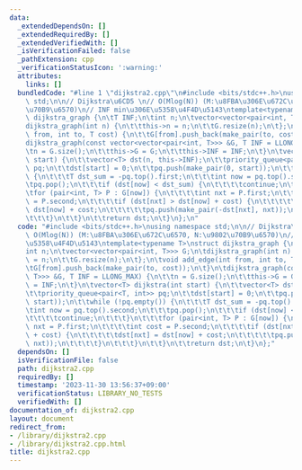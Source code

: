 ```yaml
---
data:
  _extendedDependsOn: []
  _extendedRequiredBy: []
  _extendedVerifiedWith: []
  _isVerificationFailed: false
  _pathExtension: cpp
  _verificationStatusIcon: ':warning:'
  attributes:
    links: []
  bundledCode: "#line 1 \"dijkstra2.cpp\"\n#include <bits/stdc++.h>\nusing namespace\
    \ std;\n\n// Dijkstra\u6CD5 \n// O(Mlog(N)) (M:\u8FBA\u306E\u672C\u6570, N:\u9802\
    \u70B9\u6570)\n// INF min\u306E\u5358\u4F4D\u5143\ntemplate<typename T>\nstruct\
    \ dijkstra_graph {\n\tT INF;\n\tint n;\n\tvector<vector<pair<int, T>>> G;\n\t\
    dijkstra_graph(int n) {\n\t\tthis->n = n;\n\t\tG.resize(n);\n\t};\n\tvoid add_edge(int\
    \ from, int to, T cost) {\n\t\tG[from].push_back(make_pair(to, cost));\n\t}\n\t\
    dijkstra_graph(const vector<vector<pair<int, T>>> &G, T INF = LLONG_MAX) {\n\t\
    \tn = G.size();\n\t\tthis->G = G;\n\t\tthis->INF = INF;\n\t}\n\tvector<T> dijkstra(int\
    \ start) {\n\t\tvector<T> dst(n, this->INF);\n\t\tpriority_queue<pair<T, int>>\
    \ pq;\n\t\tdst[start] = 0;\n\t\tpq.push(make_pair(0, start));\n\t\twhile (!pq.empty())\
    \ {\n\t\t\tT dst_sum = -pq.top().first;\n\t\t\tint now = pq.top().second;\n\t\t\
    \tpq.pop();\n\t\t\tif (dst[now] < dst_sum) {\n\t\t\t\tcontinue;\n\t\t\t}\n\t\t\
    \tfor (pair<int, T> P : G[now]) {\n\t\t\t\tint nxt = P.first;\n\t\t\t\tint cost\
    \ = P.second;\n\t\t\t\tif (dst[nxt] > dst[now] + cost) {\n\t\t\t\t\tdst[nxt] =\
    \ dst[now] + cost;\n\t\t\t\t\tpq.push(make_pair(-dst[nxt], nxt));\n\t\t\t\t}\n\
    \t\t\t}\n\t\t}\n\t\treturn dst;\n\t}\n};\n"
  code: "#include <bits/stdc++.h>\nusing namespace std;\n\n// Dijkstra\u6CD5 \n//\
    \ O(Mlog(N)) (M:\u8FBA\u306E\u672C\u6570, N:\u9802\u70B9\u6570)\n// INF min\u306E\
    \u5358\u4F4D\u5143\ntemplate<typename T>\nstruct dijkstra_graph {\n\tT INF;\n\t\
    int n;\n\tvector<vector<pair<int, T>>> G;\n\tdijkstra_graph(int n) {\n\t\tthis->n\
    \ = n;\n\t\tG.resize(n);\n\t};\n\tvoid add_edge(int from, int to, T cost) {\n\t\
    \tG[from].push_back(make_pair(to, cost));\n\t}\n\tdijkstra_graph(const vector<vector<pair<int,\
    \ T>>> &G, T INF = LLONG_MAX) {\n\t\tn = G.size();\n\t\tthis->G = G;\n\t\tthis->INF\
    \ = INF;\n\t}\n\tvector<T> dijkstra(int start) {\n\t\tvector<T> dst(n, this->INF);\n\
    \t\tpriority_queue<pair<T, int>> pq;\n\t\tdst[start] = 0;\n\t\tpq.push(make_pair(0,\
    \ start));\n\t\twhile (!pq.empty()) {\n\t\t\tT dst_sum = -pq.top().first;\n\t\t\
    \tint now = pq.top().second;\n\t\t\tpq.pop();\n\t\t\tif (dst[now] < dst_sum) {\n\
    \t\t\t\tcontinue;\n\t\t\t}\n\t\t\tfor (pair<int, T> P : G[now]) {\n\t\t\t\tint\
    \ nxt = P.first;\n\t\t\t\tint cost = P.second;\n\t\t\t\tif (dst[nxt] > dst[now]\
    \ + cost) {\n\t\t\t\t\tdst[nxt] = dst[now] + cost;\n\t\t\t\t\tpq.push(make_pair(-dst[nxt],\
    \ nxt));\n\t\t\t\t}\n\t\t\t}\n\t\t}\n\t\treturn dst;\n\t}\n};"
  dependsOn: []
  isVerificationFile: false
  path: dijkstra2.cpp
  requiredBy: []
  timestamp: '2023-11-30 13:56:37+09:00'
  verificationStatus: LIBRARY_NO_TESTS
  verifiedWith: []
documentation_of: dijkstra2.cpp
layout: document
redirect_from:
- /library/dijkstra2.cpp
- /library/dijkstra2.cpp.html
title: dijkstra2.cpp
---
```

